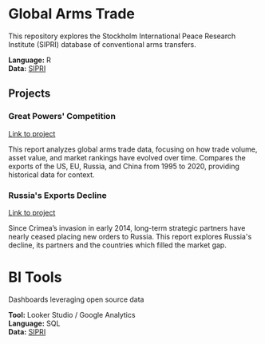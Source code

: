 # Global Arms Trade

This repository explores the Stockholm International Peace Research Institute (SIPRI) database of conventional arms transfers. 

**Language:** R <br>
**Data:** [SIPRI](https://www.sipri.org/databases/armstransfers)

## Projects
### Great Powers' Competition
[Link to project](https://github.com/lucacasu/Global-Arms-Trade/tree/main/us_eu_ru_cn_trade)

This report analyzes global arms trade data, focusing on how trade volume, asset value, and market rankings have evolved over time.
Compares the exports of the US, EU, Russia, and China from 1995 to 2020, providing historical data for context.

### Russia's Exports Decline
[Link to project](https://github.com/lucacasu/Global-Arms-Trade/tree/main/russia_trade_decline)

Since Crimea’s invasion in early 2014, long-term strategic partners have nearly ceased placing new orders to Russia. This report explores Russia's decline, its partners and the countries which filled the market gap.



# BI Tools

Dashboards leveraging open source data

**Tool:** Looker Studio / Google Analytics <br>
**Language:** SQL <br>
**Data:** [SIPRI](https://www.sipri.org/databases/armstransfers)

